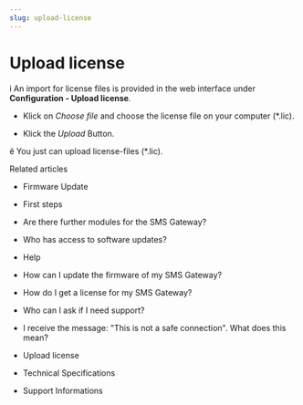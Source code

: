 ```yaml
---
slug: upload-license
---
```


# Upload license

i An import for license files is provided in the web interface under
**Configuration - Upload license**.

  * Klick on _Choose file_ and choose the license file on your computer (*.lic).

  * Klick the _Upload_ Button.

ê You just can upload license-files (*.lic).

Related articles

  * Firmware Update

  * First steps 

  * Are there further modules for the SMS Gateway?
  * Who has access to software updates?

  * Help

  * How can I update the firmware of my SMS Gateway?

  * How do I get a license for my SMS Gateway?

  * Who can I ask if I need support?

  * I receive the message: "This is not a safe connection". What does this mean?

  * Upload license

  * Technical Specifications
  * Support Informations

